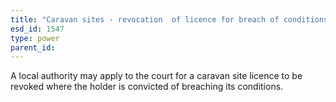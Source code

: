 ```yaml
---
title: "Caravan sites - revocation  of licence for breach of conditions"
esd_id: 1547
type: power
parent_id:  
---
```


A local authority may apply to the court for a caravan site licence to be revoked where the holder is convicted of breaching its conditions.

